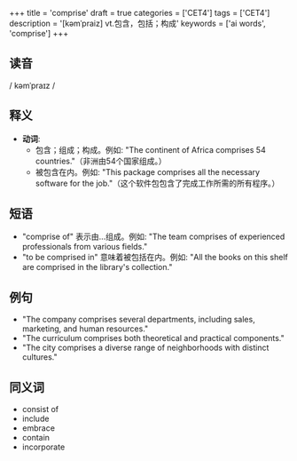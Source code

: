 +++
title = 'comprise'
draft = true
categories = ['CET4']
tags = ['CET4']
description = '[kəmˈpraiz] vt.包含，包括；构成'
keywords = ['ai words', 'comprise']
+++

## 读音
/ kəmˈpraɪz /

## 释义
- **动词**:
  - 包含；组成；构成。例如: "The continent of Africa comprises 54 countries."（非洲由54个国家组成。）
  - 被包含在内。例如: "This package comprises all the necessary software for the job."（这个软件包包含了完成工作所需的所有程序。）

## 短语
- "comprise of" 表示由...组成。例如: "The team comprises of experienced professionals from various fields."
- "to be comprised in" 意味着被包括在内。例如: "All the books on this shelf are comprised in the library's collection."

## 例句
- "The company comprises several departments, including sales, marketing, and human resources."
- "The curriculum comprises both theoretical and practical components."
- "The city comprises a diverse range of neighborhoods with distinct cultures."

## 同义词
- consist of
- include
- embrace
- contain
- incorporate
